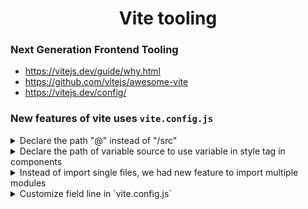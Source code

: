 <h1 align="center">Vite tooling</h1>

### Next Generation Frontend Tooling

- https://vitejs.dev/guide/why.html
- https://github.com/vitejs/awesome-vite
- https://vitejs.dev/config/

### New features of vite uses `vite.config.js`

<details>
<summary>Declare the path "@" instead of "/src"</summary><br>

```
alias: [{find: "@", replacement: path.resolve(__dirname, '/src')}
```

</details>

<details>
<summary>Declare the path of variable source to use variable in style tag in components</summary><br>

```
css: {
  preprocessorOptions: {
    scss: {
      additionalData: `
        @import "./src/assets/stylesheets/_variables";
        @import "./src/assets/stylesheets/include-media";
      `
    }
  }
}
```

</details>

<details>
<summary>Instead of import single files, we had new feature to import multiple modules</summary><br>

- https://vitejs.dev/guide/features.html#glob-import

```

```

</details>

<details>
<summary>Customize field line in `vite.config.js`</summary><br>

```
// File `.env.production`
VITE_NAME=Wheatgrass
VITE_PORT=8080

// File `vite.config.js`
import { defineConfig, loadEnv } from 'vite';
import vue from '@vitejs/plugin-vue';

export default ({ mode }) => {
  process.env = {...process.env, ...loadEnv(mode, process.cwd())};

  // import.meta.env.VITE_NAME available here with: process.env.VITE_NAME
  // import.meta.env.VITE_PORT available here with: process.env.VITE_PORT

  return defineConfig({
    plugins: [vue()],

    server: {
      port: process.env.VITE_PORT,
    },
  });
}
```

</details>
